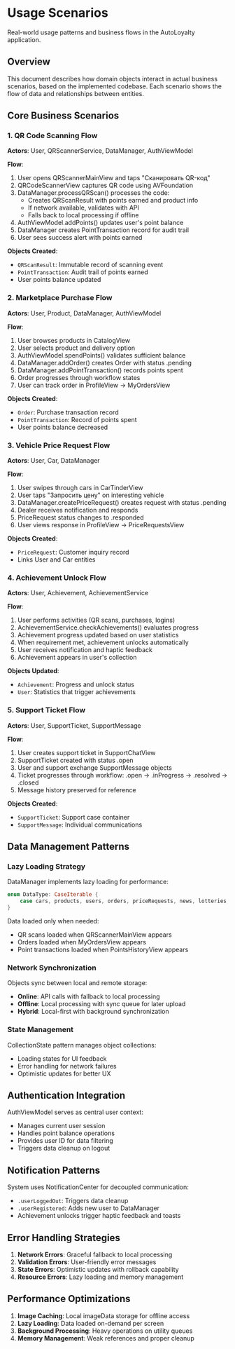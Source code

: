 # Usage Scenarios

Real-world usage patterns and business flows in the AutoLoyalty application.

## Overview

This document describes how domain objects interact in actual business scenarios, based on the implemented codebase. Each scenario shows the flow of data and relationships between entities.

## Core Business Scenarios

### 1. QR Code Scanning Flow

**Actors**: User, QRScannerService, DataManager, AuthViewModel

**Flow**:
1. User opens QRScannerMainView and taps "Сканировать QR-код"
2. QRCodeScannerView captures QR code using AVFoundation
3. DataManager.processQRScan() processes the code:
   - Creates QRScanResult with points earned and product info
   - If network available, validates with API
   - Falls back to local processing if offline
4. AuthViewModel.addPoints() updates user's point balance
5. DataManager creates PointTransaction record for audit trail
6. User sees success alert with points earned

**Objects Created**:
- `QRScanResult`: Immutable record of scanning event
- `PointTransaction`: Audit trail of points earned
- User points balance updated

### 2. Marketplace Purchase Flow

**Actors**: User, Product, DataManager, AuthViewModel

**Flow**:
1. User browses products in CatalogView
2. User selects product and delivery option
3. AuthViewModel.spendPoints() validates sufficient balance
4. DataManager.addOrder() creates Order with status .pending
5. DataManager.addPointTransaction() records points spent
6. Order progresses through workflow states
7. User can track order in ProfileView → MyOrdersView

**Objects Created**:
- `Order`: Purchase transaction record
- `PointTransaction`: Record of points spent
- User points balance decreased

### 3. Vehicle Price Request Flow

**Actors**: User, Car, DataManager

**Flow**:
1. User swipes through cars in CarTinderView
2. User taps "Запросить цену" on interesting vehicle
3. DataManager.createPriceRequest() creates request with status .pending
4. Dealer receives notification and responds
5. PriceRequest status changes to .responded
6. User views response in ProfileView → PriceRequestsView

**Objects Created**:
- `PriceRequest`: Customer inquiry record
- Links User and Car entities

### 4. Achievement Unlock Flow

**Actors**: User, Achievement, AchievementService

**Flow**:
1. User performs activities (QR scans, purchases, logins)
2. AchievementService.checkAchievements() evaluates progress
3. Achievement progress updated based on user statistics
4. When requirement met, achievement unlocks automatically
5. User receives notification and haptic feedback
6. Achievement appears in user's collection

**Objects Updated**:
- `Achievement`: Progress and unlock status
- `User`: Statistics that trigger achievements

### 5. Support Ticket Flow

**Actors**: User, SupportTicket, SupportMessage

**Flow**:
1. User creates support ticket in SupportChatView
2. SupportTicket created with status .open
3. User and support exchange SupportMessage objects
4. Ticket progresses through workflow: .open → .inProgress → .resolved → .closed
5. Message history preserved for reference

**Objects Created**:
- `SupportTicket`: Support case container
- `SupportMessage`: Individual communications

## Data Management Patterns

### Lazy Loading Strategy

DataManager implements lazy loading for performance:
```swift
enum DataType: CaseIterable {
    case cars, products, users, orders, priceRequests, news, lotteries, pointTransactions, supportTickets, qrScans
}
```

Data loaded only when needed:
- QR scans loaded when QRScannerMainView appears
- Orders loaded when MyOrdersView appears
- Point transactions loaded when PointsHistoryView appears

### Network Synchronization

Objects sync between local and remote storage:
- **Online**: API calls with fallback to local processing
- **Offline**: Local processing with sync queue for later upload
- **Hybrid**: Local-first with background synchronization

### State Management

CollectionState pattern manages object collections:
- Loading states for UI feedback
- Error handling for network failures
- Optimistic updates for better UX

## Authentication Integration

AuthViewModel serves as central user context:
- Manages current user session
- Handles point balance operations
- Provides user ID for data filtering
- Triggers data cleanup on logout

## Notification Patterns

System uses NotificationCenter for decoupled communication:
- `.userLoggedOut`: Triggers data cleanup
- `.userRegistered`: Adds new user to DataManager
- Achievement unlocks trigger haptic feedback and toasts

## Error Handling Strategies

1. **Network Errors**: Graceful fallback to local processing
2. **Validation Errors**: User-friendly error messages
3. **State Errors**: Optimistic updates with rollback capability
4. **Resource Errors**: Lazy loading and memory management

## Performance Optimizations

1. **Image Caching**: Local imageData storage for offline access
2. **Lazy Loading**: Data loaded on-demand per screen
3. **Background Processing**: Heavy operations on utility queues
4. **Memory Management**: Weak references and proper cleanup